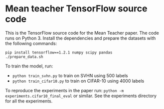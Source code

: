 # Mean teacher TensorFlow source code

This is the TensorFlow source code for the Mean Teacher paper. The code runs on Python 3. Install the dependencies and prepare the datasets with the following commands:

```
pip install tensorflow==1.2.1 numpy scipy pandas
./prepare_data.sh
```

To train the model, run:

* `python train_svhn.py` to train on SVHN using 500 labels
* `python train_cifar10.py` to train on CIFAR-10 using 4000 labels

To reproduce the experiments in the paper run: `python -m experiments.cifar10_final_eval` or similar.
See the experiments directory for all the experiments.
